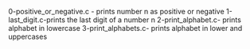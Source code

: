 0-positive_or_negative.c - prints number n as positive or negative
1-last_digit.c-prints the last digit of a number n
2-print_alphabet.c- prints alphabet in lowercase
3-print_alphabets.c- prints alphabet in lower and uppercases
